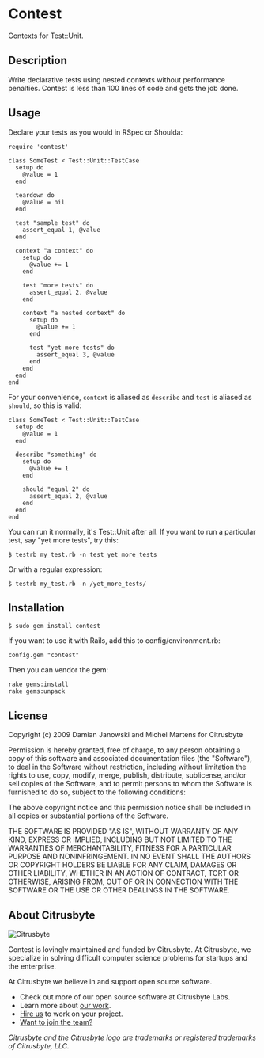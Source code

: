 Contest
=======

Contexts for Test::Unit.

Description
-----------

Write declarative tests using nested contexts without performance penalties. Contest is less than 100 lines of code and gets the job done.

Usage
-----

Declare your tests as you would in RSpec or Shoulda:

    require 'contest'

    class SomeTest < Test::Unit::TestCase
      setup do
        @value = 1
      end

      teardown do
        @value = nil
      end

      test "sample test" do
        assert_equal 1, @value
      end

      context "a context" do
        setup do
          @value += 1
        end

        test "more tests" do
          assert_equal 2, @value
        end

        context "a nested context" do
          setup do
            @value += 1
          end

          test "yet more tests" do
            assert_equal 3, @value
          end
        end
      end
    end

For your convenience, `context` is aliased as `describe` and `test` is aliased as `should`, so this is valid:

    class SomeTest < Test::Unit::TestCase
      setup do
        @value = 1
      end

      describe "something" do
        setup do
          @value += 1
        end

        should "equal 2" do
          assert_equal 2, @value
        end
      end
    end

You can run it normally, it's Test::Unit after all. If you want to run a particular test, say "yet more tests", try this:

    $ testrb my_test.rb -n test_yet_more_tests

Or with a regular expression:

    $ testrb my_test.rb -n /yet_more_tests/

Installation
------------

    $ sudo gem install contest

If you want to use it with Rails, add this to config/environment.rb:

    config.gem "contest"

Then you can vendor the gem:

    rake gems:install
    rake gems:unpack

License
-------

Copyright (c) 2009 Damian Janowski and Michel Martens for Citrusbyte

Permission is hereby granted, free of charge, to any person
obtaining a copy of this software and associated documentation
files (the "Software"), to deal in the Software without
restriction, including without limitation the rights to use,
copy, modify, merge, publish, distribute, sublicense, and/or sell
copies of the Software, and to permit persons to whom the
Software is furnished to do so, subject to the following
conditions:

The above copyright notice and this permission notice shall be
included in all copies or substantial portions of the Software.

THE SOFTWARE IS PROVIDED "AS IS", WITHOUT WARRANTY OF ANY KIND,
EXPRESS OR IMPLIED, INCLUDING BUT NOT LIMITED TO THE WARRANTIES
OF MERCHANTABILITY, FITNESS FOR A PARTICULAR PURPOSE AND
NONINFRINGEMENT. IN NO EVENT SHALL THE AUTHORS OR COPYRIGHT
HOLDERS BE LIABLE FOR ANY CLAIM, DAMAGES OR OTHER LIABILITY,
WHETHER IN AN ACTION OF CONTRACT, TORT OR OTHERWISE, ARISING
FROM, OUT OF OR IN CONNECTION WITH THE SOFTWARE OR THE USE OR
OTHER DEALINGS IN THE SOFTWARE.

## About Citrusbyte

![Citrusbyte](http://i.imgur.com/W6eISI3.png)

Contest is lovingly maintained and funded by Citrusbyte.
At Citrusbyte, we specialize in solving difficult computer science problems for startups and the enterprise.

At Citrusbyte we believe in and support open source software.
* Check out more of our open source software at Citrusbyte Labs.
* Learn more about [our work](https://citrusbyte.com/portfolio).
* [Hire us](https://citrusbyte.com/contact) to work on your project.
* [Want to join the team?](http://careers.citrusbyte.com)

*Citrusbyte and the Citrusbyte logo are trademarks or registered trademarks of Citrusbyte, LLC.*

